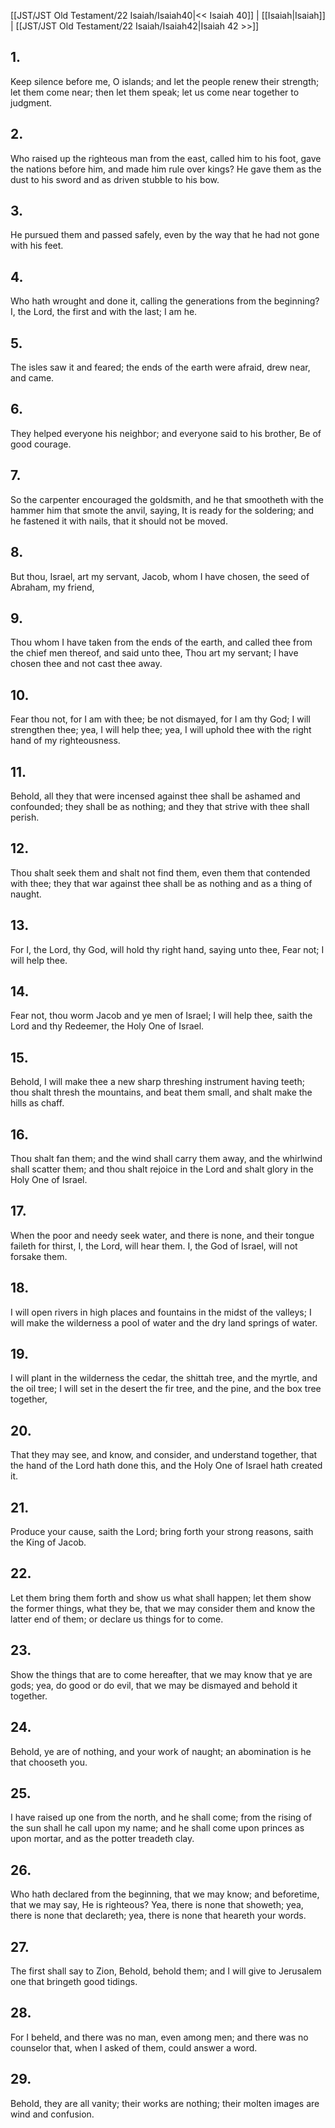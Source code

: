 [[JST/JST Old Testament/22 Isaiah/Isaiah40|<< Isaiah 40]] | [[Isaiah|Isaiah]] | [[JST/JST Old Testament/22 Isaiah/Isaiah42|Isaiah 42 >>]]
## 1.
Keep silence before me, O islands; and let the people renew their strength; let them come near; then let them speak; let us come near together to judgment.
## 2.
Who raised up the righteous man from the east, called him to his foot, gave the nations before him, and made him rule over kings? He gave them as the dust to his sword and as driven stubble to his bow.
## 3.
He pursued them and passed safely, even by the way that he had not gone with his feet.
## 4.
Who hath wrought and done it, calling the generations from the beginning? I, the Lord, the first and with the last; I am he.
## 5.
The isles saw it and feared; the ends of the earth were afraid, drew near, and came.
## 6.
They helped everyone his neighbor; and everyone said to his brother, Be of good courage.
## 7.
So the carpenter encouraged the goldsmith, and he that smootheth with the hammer him that smote the anvil, saying, It is ready for the soldering; and he fastened it with nails, that it should not be moved.
## 8.
But thou, Israel, art my servant, Jacob, whom I have chosen, the seed of Abraham, my friend,
## 9.
Thou whom I have taken from the ends of the earth, and called thee from the chief men thereof, and said unto thee, Thou art my servant; I have chosen thee and not cast thee away.
## 10.
Fear thou not, for I am with thee; be not dismayed, for I am thy God; I will strengthen thee; yea, I will help thee; yea, I will uphold thee with the right hand of my righteousness.
## 11.
Behold, all they that were incensed against thee shall be ashamed and confounded; they shall be as nothing; and they that strive with thee shall perish.
## 12.
Thou shalt seek them and shalt not find them, even them that contended with thee; they that war against thee shall be as nothing and as a thing of naught.
## 13.
For I, the Lord, thy God, will hold thy right hand, saying unto thee, Fear not; I will help thee.
## 14.
Fear not, thou worm Jacob and ye men of Israel; I will help thee, saith the Lord and thy Redeemer, the Holy One of Israel.
## 15.
Behold, I will make thee a new sharp threshing instrument having teeth; thou shalt thresh the mountains, and beat them small, and shalt make the hills as chaff.
## 16.
Thou shalt fan them; and the wind shall carry them away, and the whirlwind shall scatter them; and thou shalt rejoice in the Lord and shalt glory in the Holy One of Israel.
## 17.
When the poor and needy seek water, and there is none, and their tongue faileth for thirst, I, the Lord, will hear them. I, the God of Israel, will not forsake them.
## 18.
I will open rivers in high places and fountains in the midst of the valleys; I will make the wilderness a pool of water and the dry land springs of water.
## 19.
I will plant in the wilderness the cedar, the shittah tree, and the myrtle, and the oil tree; I will set in the desert the fir tree, and the pine, and the box tree together,
## 20.
That they may see, and know, and consider, and understand together, that the hand of the Lord hath done this, and the Holy One of Israel hath created it.
## 21.
Produce your cause, saith the Lord; bring forth your strong reasons, saith the King of Jacob.
## 22.
Let them bring them forth and show us what shall happen; let them show the former things, what they be, that we may consider them and know the latter end of them; or declare us things for to come.
## 23.
Show the things that are to come hereafter, that we may know that ye are gods; yea, do good or do evil, that we may be dismayed and behold it together.
## 24.
Behold, ye are of nothing, and your work of naught; an abomination is he that chooseth you.
## 25.
I have raised up one from the north, and he shall come; from the rising of the sun shall he call upon my name; and he shall come upon princes as upon mortar, and as the potter treadeth clay.
## 26.
Who hath declared from the beginning, that we may know; and beforetime, that we may say, He is righteous? Yea, there is none that showeth; yea, there is none that declareth; yea, there is none that heareth your words.
## 27.
The first shall say to Zion, Behold, behold them; and I will give to Jerusalem one that bringeth good tidings.
## 28.
For I beheld, and there was no man, even among men; and there was no counselor that, when I asked of them, could answer a word.
## 29.
Behold, they are all vanity; their works are nothing; their molten images are wind and confusion.


